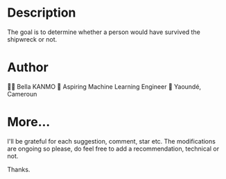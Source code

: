 # Description
The goal is to determine whether a person would have survived the shipwreck or not.

# Author
👩‍💻 Bella KANMO
💼 Aspiring Machine Learning Engineer
📍 Yaoundé, Cameroun

# More...
I'll be grateful for each suggestion, comment, star etc.
The modifications are ongoing so please, do feel free to add a recommendation, technical or not.

Thanks.
